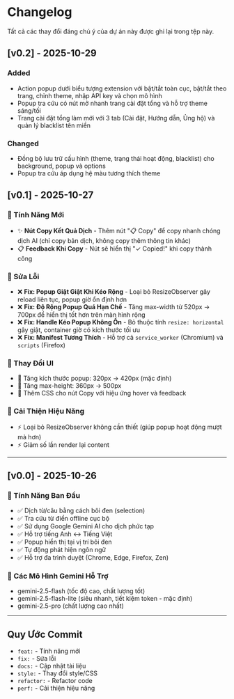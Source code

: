 # Changelog

Tất cả các thay đổi đáng chú ý của dự án này được ghi lại trong tệp này.

## [v0.2] - 2025-10-29

### Added
- Action popup dưới biểu tượng extension với bật/tắt toàn cục, bật/tắt theo trang, chỉnh theme, nhập API key và chọn mô hình
- Popup tra cứu có nút mở nhanh trang cài đặt tổng và hỗ trợ theme sáng/tối
- Trang cài đặt tổng làm mới với 3 tab (Cài đặt, Hướng dẫn, Ủng hộ) và quản lý blacklist tên miền

### Changed
- Đồng bộ lưu trữ cấu hình (theme, trạng thái hoạt động, blacklist) cho background, popup và options
- Popup tra cứu áp dụng hệ màu tương thích theme

## [v0.1] - 2025-10-27

### 🎉 Tính Năng Mới
- ✨ **Nút Copy Kết Quả Dịch** - Thêm nút "📋 Copy" để copy nhanh chóng dịch AI (chỉ copy bản dịch, không copy thêm thông tin khác)
- 📋 **Feedback Khi Copy** - Nút sẽ hiển thị "✓ Copied!" khi copy thành công

### 🐛 Sửa Lỗi
- ❌ **Fix: Popup Giật Giật Khi Kéo Rộng** - Loại bỏ ResizeObserver gây reload liên tục, popup giờ ổn định hơn
- ❌ **Fix: Độ Rộng Popup Quá Hạn Chế** - Tăng max-width từ 520px → 700px để hiển thị tốt hơn trên màn hình rộng
- ❌ **Fix: Handle Kéo Popup Không Ổn** - Bỏ thuộc tính `resize: horizontal` gây giật, container giờ có kích thước tối ưu
- ❌ **Fix: Manifest Tương Thích** - Hỗ trợ cả `service_worker` (Chromium) và `scripts` (Firefox)

### 📐 Thay Đổi UI
- 🎨 Tăng kích thước popup: 320px → 420px (mặc định)
- 🎨 Tăng max-height: 360px → 500px
- 🎨 Thêm CSS cho nút Copy với hiệu ứng hover và feedback

### 🔄 Cải Thiện Hiệu Năng
- ⚡ Loại bỏ ResizeObserver không cần thiết (giúp popup hoạt động mượt mà hơn)
- ⚡ Giảm số lần render lại content

---

## [v0.0] - 2025-10-26

### 🎉 Tính Năng Ban Đầu
- ✅ Dịch từ/câu bằng cách bôi đen (selection)
- ✅ Tra cứu từ điển offline cục bộ
- ✅ Sử dụng Google Gemini AI cho dịch phức tạp
- ✅ Hỗ trợ tiếng Anh ↔️ Tiếng Việt
- ✅ Popup hiển thị tại vị trí bôi đen
- ✅ Tự động phát hiện ngôn ngữ
- ✅ Hỗ trợ đa trình duyệt (Chrome, Edge, Firefox, Zen)

### 🌟 Các Mô Hình Gemini Hỗ Trợ
- gemini-2.5-flash (tốc độ cao, chất lượng tốt)
- gemini-2.5-flash-lite (siêu nhanh, tiết kiệm token - mặc định)
- gemini-2.5-pro (chất lượng cao nhất)

---

## Quy Ước Commit

- `feat:` - Tính năng mới
- `fix:` - Sửa lỗi
- `docs:` - Cập nhật tài liệu
- `style:` - Thay đổi style/CSS
- `refactor:` - Refactor code
- `perf:` - Cải thiện hiệu năng
